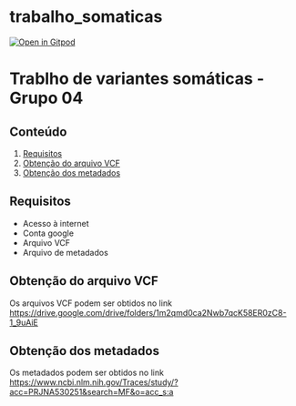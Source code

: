 # trabalho_somaticas

[![Open in Gitpod](https://gitpod.io/button/open-in-gitpod.svg)]([https://gitpod.io/#https://github.com/fabio-marcelo/trabalho_somaticas])

# Trablho de variantes somáticas - Grupo 04

## Conteúdo
1. [Requisitos](#requisitos)
2. [Obtenção do arquivo VCF](#vcf)
3. [Obtenção dos metadados](#metadados)


<div id='requisitos'/>  

## Requisitos
  * Acesso à internet
  * Conta google
  * Arquivo VCF 
  * Arquivo de metadados

<div id='requisitos'/>

<div id='vcf'/>

## Obtenção do arquivo VCF

Os arquivos VCF podem ser obtidos no link https://drive.google.com/drive/folders/1m2qmd0ca2Nwb7qcK58ER0zC8-1_9uAiE

<div id='vcf'/>

<div id='metadados'/>

## Obtenção dos metadados

Os metadados podem ser obtidos no link https://www.ncbi.nlm.nih.gov/Traces/study/?acc=PRJNA530251&search=MF&o=acc_s:a

<div id='metadados'/>
